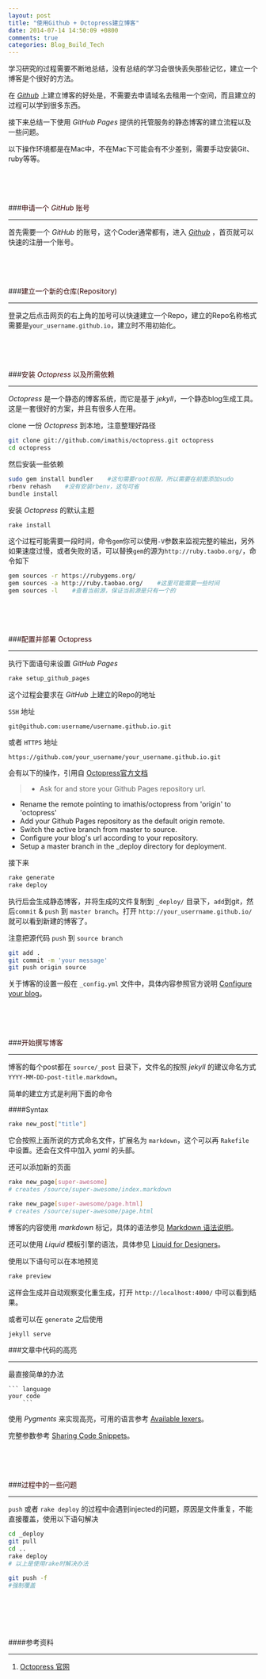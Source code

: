 ```yaml
---
layout: post
title: "使用Github + Octopress建立博客"
date: 2014-07-14 14:50:09 +0800
comments: true
categories: Blog_Build_Tech
---
```


学习研究的过程需要不断地总结，没有总结的学习会很快丢失那些记忆，建立一个博客是个很好的方法。

在 *[Github](http://github.com/)* 上建立博客的好处是，不需要去申请域名去租用一个空间，而且建立的过程可以学到很多东西。

接下来总结一下使用 *GitHub Pages* 提供的托管服务的静态博客的建立流程以及一些问题。

以下操作环境都是在Mac中，不在Mac下可能会有不少差别，需要手动安装Git、ruby等等。

<!-- more -->

<br /><br /><br />

###<font color="330000">申请一个 *GitHub* 账号</font>

---
首先需要一个 *GitHub* 的账号，这个Coder通常都有，进入 *[Github](http://github.com/)* ，首页就可以快速的注册一个账号。

<br /><br /><br />

###<font color="330000">建立一个新的仓库(Repository)</font>

---
登录之后点击网页的右上角的加号可以快速建立一个Repo，建立的Repo名称格式需要是`your_username.github.io`，建立时不用初始化。

<br /><br /><br />

###<font color="330000">安装 *Octopress* 以及所需依赖</font>

---
*Octopress* 是一个静态的博客系统，而它是基于 *jekyll*，一个静态blog生成工具。这是一套很好的方案，并且有很多人在用。

clone 一份 *Octopress* 到本地，注意整理好路径

``` bash
git clone git://github.com/imathis/octopress.git octopress
cd octopress
```
然后安装一些依赖

``` bash
sudo gem install bundler    #这句需要root权限，所以需要在前面添加sudo
rbenv rehash	#没有安装rbenv，这句可省
bundle install
```

安装 *Octopress* 的默认主题

``` bash
rake install
```

这个过程可能需要一段时间，命令`gem`你可以使用`-V`参数来监视完整的输出，另外如果速度过慢，或者失败的话，可以替换`gem`的源为`http://ruby.taobo.org/`，命令如下

``` bash
gem sources -r https://rubygems.org/
gem sources -a http://ruby.taobao.org/    #这里可能需要一些时间
gem sources -l    #查看当前源，保证当前源是只有一个的
```

<br /><br /><br />

###<font color="330000">配置并部署 Octopress</font>

---
执行下面语句来设置 *GitHub Pages*

``` bash
rake setup_github_pages
```

这个过程会要求在 *GitHub* 上建立的Repo的地址

`SSH` 地址

`git@github.com:username/username.github.io.git`

或者 `HTTPS` 地址

`https://github.com/your_username/your_username.github.io.git`

会有以下的操作，引用自 [Octopress官方文档](http://octopress.org/docs/deploying/github/])

>- Ask for and store your Github Pages repository url.
- Rename the remote pointing to imathis/octopress from 'origin' to 'octopress'
- Add your Github Pages repository as the default origin remote.
- Switch the active branch from master to source.
- Configure your blog's url according to your repository.
- Setup a master branch in the _deploy directory for deployment.

接下来

``` bash
rake generate
rake deploy
```

执行后会生成静态博客，并将生成的文件复制到 `_deploy/` 目录下，`add`到git，然后`commit` & `push` 到 `master branch`。打开 `http://your_userrname.github.io/` 就可以看到新建的博客了。

注意把源代码 `push` 到 `source branch`

``` bash
git add .
git commit -m 'your message'
git push origin source
```

关于博客的设置一般在 `_config.yml` 文件中，具体内容参照官方说明 [Configure your blog](http://octopress.org/docs/configuring)。

<br /><br /><br />

###<font color="330000">开始撰写博客</font>

---
博客的每个post都在 `source/_post` 目录下，文件名的按照 *jekyll* 的建议命名方式 `YYYY-MM-DD-post-title.markdown`。

简单的建立方式是利用下面的命令

####Syntax
``` bash
rake new_post["title"]
```

它会按照上面所说的方式命名文件，扩展名为 `markdown`，这个可以再 `Rakefile` 中设置。还会在文件中加入 *yaml* 的头部。

还可以添加新的页面

``` bash
rake new_page[super-awesome]
# creates /source/super-awesome/index.markdown

rake new_page[super-awesome/page.html]
# creates /source/super-awesome/page.html
```

博客的内容使用 *markdown* 标记，具体的语法参见 [Markdown 语法说明](http://wowubuntu.com/markdown/)。

还可以使用 *Liquid* 模板引擎的语法，具体参见 [Liquid for Designers](https://github.com/Shopify/liquid/wiki/Liquid-for-Designers)。

使用以下语句可以在本地预览

``` bash
rake preview
```

这样会生成并自动观察变化重生成，打开 `http://localhost:4000/` 中可以看到结果。

或者可以在 `generate` 之后使用

``` bash
jekyll serve
```

###<font colot="330000">文章中代码的高亮</font>

---
最直接简单的办法

``` 
``` language
your code 
	```
```

使用 *Pygments* 来实现高亮，可用的语言参考 [Available lexers](http://pygments.org/docs/lexers/)。

完整参数参考 [Sharing Code Snippets](http://octopress.org/docs/blogging/code/)。

<br /><br /><br />

###<font color="330000">过程中的一些问题</font>

---
`push` 或者 `rake deploy` 的过程中会遇到injected的问题，原因是文件重复，不能直接覆盖，使用以下语句解决

``` bash
cd _deploy
git pull
cd ..
rake deploy
# 以上是使用rake时解决办法

git push -f
#强制覆盖
```


<br />
<br />
<br />
<br />

####参考资料

---
1. [Octopress 官网](http://octopress.org/)